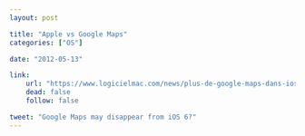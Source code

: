 ```yaml
---
layout: post

title: "Apple vs Google Maps"
categories: ["OS"]

date: "2012-05-13"

link:
    url: "https://www.logicielmac.com/news/plus-de-google-maps-dans-ios-6-8018.html"
    dead: false
    follow: false

tweet: "Google Maps may disappear from iOS 6?"
---
```

